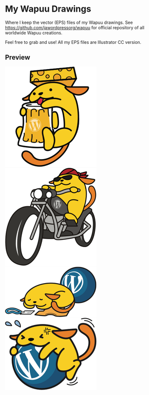 # My Wapuu Drawings
Where I keep the vector (EPS) files of my Wapuu drawings. See https://github.com/jawordpressorg/wapuu for official repository of all worldwide Wapuu creations.

Feel free to grab and use! All my EPS files are Illustrator CC version.

## Preview
![Cheesehead Wapuu](png/wapuu-cheesehead.png) ![Moto Wapuu](png/wapuu-moto.png)
![Sleepy WordCamp Wapuu](png/wapuu-sleepy-wordcamp.png) ![Struggle Wapuu](png/wapuu-struggle.png)
